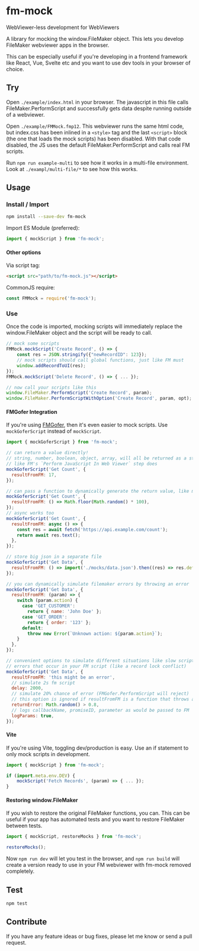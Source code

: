 # fm-mock

WebViewer-less development for WebViewers

A library for mocking the window.FileMaker object. This lets you develop FileMaker webviewer apps in the browser.

This can be especially useful if you're developing in a frontend framework like React, Vue, Svelte etc and you want to use dev tools in your browser of choice.

## Try

Open `./example/index.html` in your browser. The javascript in this file calls FileMaker.PerformScript and successfully gets data despite running outside of a webviewer.

Open `./example/FMMock.fmp12`. This webviewer runs the same html code, but index.css has been inlined in a `<style>` tag and the last `<script>` block (the one that loads the mock scripts) has been disabled. With that code disabled, the JS uses the default FileMaker.PerformScript and calls real FM scripts.

Run `npm run example-multi` to see how it works in a multi-file environment. Look at `./exampl/multi-file/*` to see how this works.

## Usage

### Install / Import

```sh
npm install --save-dev fm-mock
```

Import ES Module (preferred):

```javascript
import { mockScript } from 'fm-mock';
```

#### Other options

Via script tag:

```html
<script src="path/to/fm-mock.js"></script>
```

CommonJS require:

```javascript
const FMMock = require('fm-mock');
```

### Use

Once the code is imported, mocking scripts will immediately replace the window.FileMaker object and the script will be ready to call.

```javascript
// mock some scripts
FMMock.mockScript('Create Record', () => {
    const res = JSON.stringify({"newRecordID": 123});
    // mock scripts should call global functions, just like FM must
    window.addRecordToUI(res);
});
FMMock.mockScript('Delete Record', () => { ... });

// now call your scripts like this
window.FileMaker.PerformScript('Create Record', param);
window.FileMaker.PerformScriptWithOption('Create Record', param, opt);
```

#### FMGofer Integration

If you're using [FMGofer](https://github.com/jwillinghalpern/fm-gofer), then
it's even easier to mock scripts. Use `mockGoferScript` instead of `mockScript`.

```javascript
import { mockGoferScript } from 'fm-mock';

// can return a value directly!
// string, number, boolean, object, array, will all be returned as a string just
// like FM's `Perform JavaScript In Web Viewer` step does
mockGoferScript('Get Count', {
  resultFromFM: 17,
});

// can pass a function to dynamically generate the return value, like mockScript
mockGoferScript('Get Count', {
  resultFromFM: () => Math.floor(Math.random() * 100),
});
// async works too
mockGoferScript('Get Count', {
  resultFromFM: async () => {
    const res = await fetch('https://api.example.com/count');
    return await res.text();
  },
});

// store big json in a separate file
mockGoferScript('Get Data', {
  resultFromFM: () => import('./mocks/data.json').then((res) => res.default),
});

// you can dynamically simulate filemaker errors by throwing an error
mockGoferScript('Get Data', {
  resultFromFM: (param) => {
    switch (param.action) {
      case 'GET_CUSTOMER':
        return { name: 'John Doe' };
      case 'GET_ORDER':
        return { order: '123' };
      default:
        throw new Error(`Unknown action: ${param.action}`);
    }
  },
});

// convenient options to simulate different situations like slow scripts and
// errors that occur in your FM script (like a record lock conflict)
mockGoferScript('Get Data', {
  resultFromFM: 'this might be an error',
  // simulate 2s fm script
  delay: 2000,
  // simulate 20% chance of error (FMGofer.PerformScript will reject)
  // this option is ignored if resultFromFM is a function that throws an error
  returnError: Math.random() > 0.8,
  // logs callbackName, promiseID, parameter as would be passed to FM
  logParams: true,
});
```

#### Vite

If you're using Vite, toggling dev/production is easy. Use an if statement to only mock scripts in development.

```javascript
import { mockScript } from 'fm-mock';

if (import.meta.env.DEV) {
    mockScript('Fetch Records', (param) => { ... });
}
```

#### Restoring window.FileMaker

If you wish to restore the original FileMaker functions, you can. This can be useful if your app has automated tests and you want to restore FileMaker between tests.

```javascript
import { mockScript, restoreMocks } from 'fm-mock';

restoreMocks();
```

Now `npm run dev` will let you test in the browser, and `npm run build` will create a version ready to use in your FM webviewer with fm-mock removed completely.

## Test

```sh
npm test
```

## Contribute

If you have any feature ideas or bug fixes, please let me know or send a pull request.
